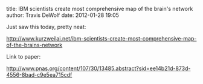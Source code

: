 title: IBM scientists create most comprehensive map of the brain's network
author: Travis DeWolf
date: 2012-01-28 19:05

Just saw this today, pretty neat: 

<http://www.kurzweilai.net/ibm-scientists-create-most-comprehensive-map-of-the-brains-network>

Link to paper: 

<http://www.pnas.org/content/107/30/13485.abstract?sid=ee14b21d-873d-4556-8bad-c9e5ea715cdf>
